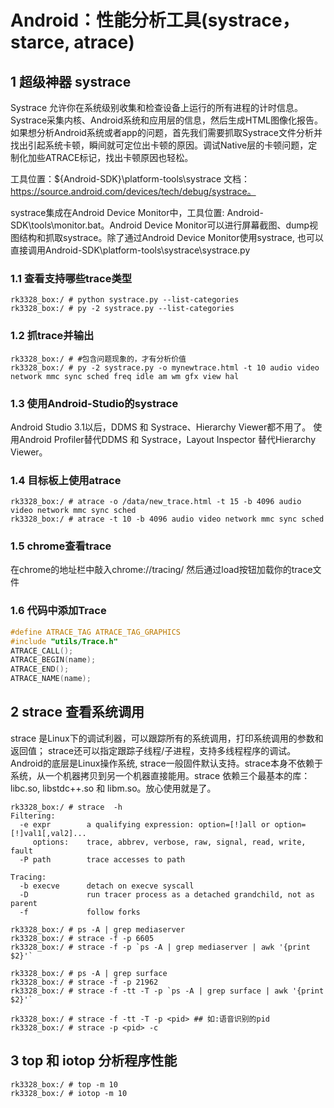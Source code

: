 # Android：性能分析工具(systrace， starce, atrace)

## 1 超级神器 systrace

Systrace 允许你在系统级别收集和检查设备上运行的所有进程的计时信息。Systrace采集内核、Android系统和应用层的信息，然后生成HTML图像化报告。如果想分析Android系统或者app的问题，首先我们需要抓取Systrace文件分析并找出引起系统卡顿，瞬间就可定位出卡顿的原因。调试Native层的卡顿问题，定制化加些ATRACE标记，找出卡顿原因也轻松。

工具位置：${Android-SDK}\platform-tools\systrace 文档：https://source.android.com/devices/tech/debug/systrace。

systrace集成在Android Device Monitor中，工具位置: Android-SDK\tools\monitor.bat。Android Device Monitor可以进行屏幕截图、dump视图结构和抓取systrace。除了通过Android Device Monitor使用systrace, 也可以直接调用Android-SDK\platform-tools\systrace\systrace.py

### 1.1 查看支持哪些trace类型

``` shell
rk3328_box:/ # python systrace.py --list-categories
rk3328_box:/ # py -2 systrace.py --list-categories
```

### 1.2 抓trace并输出

``` shell
rk3328_box:/ # #包含问题现象的，才有分析价值
rk3328_box:/ # py -2 systrace.py -o mynewtrace.html -t 10 audio video network mmc sync sched freq idle am wm gfx view hal
```

### 1.3 使用Android-Studio的systrace

Android Studio 3.1以后，DDMS 和 Systrace、Hierarchy Viewer都不用了。
使用Android Profiler替代DDMS 和 Systrace，Layout Inspector 替代Hierarchy Viewer。

### 1.4 目标板上使用atrace

``` shell
rk3328_box:/ # atrace -o /data/new_trace.html -t 15 -b 4096 audio video network mmc sync sched
rk3328_box:/ # atrace -t 10 -b 4096 audio video network mmc sync sched
```

### 1.5 chrome查看trace

在chrome的地址栏中敲入chrome://tracing/ 然后通过load按钮加载你的trace文件

### 1.6 代码中添加Trace

``` c
#define ATRACE_TAG ATRACE_TAG_GRAPHICS
#include "utils/Trace.h"
ATRACE_CALL();
ATRACE_BEGIN(name);
ATRACE_END();
ATRACE_NAME(name);
```

## 2 strace 查看系统调用

strace 是Linux下的调试利器，可以跟踪所有的系统调用，打印系统调用的参数和返回值； strace还可以指定跟踪子线程/子进程，支持多线程程序的调试。Android的底层是Linux操作系统, strace一般固件默认支持。strace本身不依赖于系统，从一个机器拷贝到另一个机器直接能用。strace 依赖三个最基本的库：libc.so, libstdc++.so 和 libm.so。放心使用就是了。

``` shell
rk3328_box:/ # strace  -h
Filtering:
  -e expr        a qualifying expression: option=[!]all or option=[!]val1[,val2]...
     options:    trace, abbrev, verbose, raw, signal, read, write, fault
  -P path        trace accesses to path

Tracing:
  -b execve      detach on execve syscall
  -D             run tracer process as a detached grandchild, not as parent
  -f             follow forks

rk3328_box:/ # ps -A | grep mediaserver
rk3328_box:/ # strace -f -p 6605
rk3328_box:/ # strace -f -p `ps -A | grep mediaserver | awk '{print $2}'`

rk3328_box:/ # ps -A | grep surface
rk3328_box:/ # strace -f -p 21962
rk3328_box:/ # strace -f -tt -T -p `ps -A | grep surface | awk '{print $2}'`

rk3328_box:/ # strace -f -tt -T -p <pid> ## 如:语音识别的pid
rk3328_box:/ # strace -p <pid> -c
```

## 3 top 和 iotop 分析程序性能

``` shell
rk3328_box:/ # top -m 10
rk3328_box:/ # iotop -m 10
```
